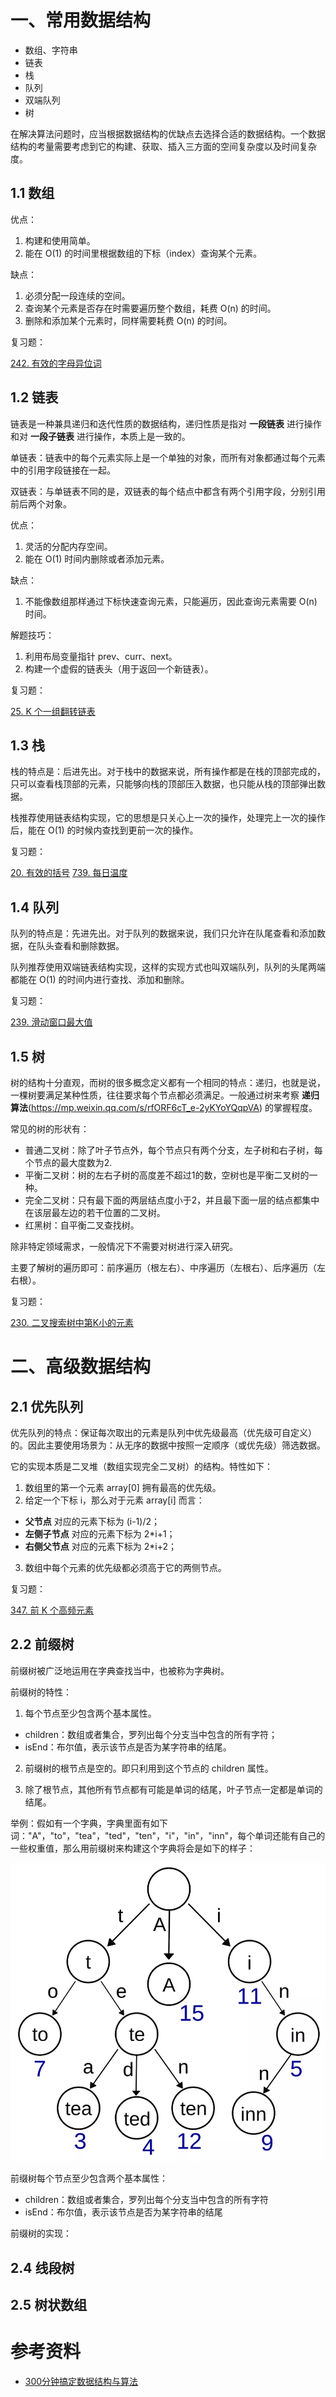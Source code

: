 


# 一、常用数据结构

- 数组、字符串
- 链表
- 栈
- 队列
- 双端队列
- 树

在解决算法问题时，应当根据数据结构的优缺点去选择合适的数据结构。一个数据结构的考量需要考虑到它的构建、获取、插入三方面的空间复杂度以及时间复杂度。

## 1.1 数组

优点：

1. 构建和使用简单。
2. 能在 O(1) 的时间里根据数组的下标（index）查询某个元素。  

缺点：

1. 必须分配一段连续的空间。
2. 查询某个元素是否存在时需要遍历整个数组，耗费 O(n) 的时间。
3. 删除和添加某个元素时，同样需要耗费 O(n) 的时间。

复习题：

[242. 有效的字母异位词](https://leetcode-cn.com/problems/valid-anagram/submissions/)

## 1.2 链表

链表是一种兼具递归和迭代性质的数据结构，递归性质是指对 **一段链表** 进行操作和对 **一段子链表** 进行操作，本质上是一致的。

单链表：链表中的每个元素实际上是一个单独的对象，而所有对象都通过每个元素中的引用字段链接在一起。

双链表：与单链表不同的是，双链表的每个结点中都含有两个引用字段，分别引用前后两个对象。

优点：

1. 灵活的分配内存空间。
2. 能在 O(1) 时间内删除或者添加元素。

缺点：

1. 不能像数组那样通过下标快速查询元素，只能遍历，因此查询元素需要 O(n) 时间。

解题技巧：

1. 利用布局变量指针 prev、curr、next。
2. 构建一个虚假的链表头（用于返回一个新链表）。

复习题：

[25. K 个一组翻转链表](https://leetcode-cn.com/problems/reverse-nodes-in-k-group/)

## 1.3 栈

栈的特点是：后进先出。对于栈中的数据来说，所有操作都是在栈的顶部完成的，只可以查看栈顶部的元素，只能够向栈的顶部压⼊数据，也只能从栈的顶部弹出数据。

栈推荐使用链表结构实现，它的思想是只关心上一次的操作，处理完上一次的操作后，能在 O(1) 的时候内查找到更前一次的操作。

复习题：

[20. 有效的括号](https://leetcode-cn.com/problems/valid-parentheses/)
[739. 每日温度](https://leetcode-cn.com/problems/daily-temperatures/submissions/)

## 1.4 队列

队列的特点是：先进先出。对于队列的数据来说，我们只允许在队尾查看和添加数据，在队头查看和删除数据。

队列推荐使用双端链表结构实现，这样的实现方式也叫双端队列，队列的头尾两端都能在 O(1) 的时间内进行查找、添加和删除。

复习题：

[239. 滑动窗口最大值](https://leetcode-cn.com/problems/sliding-window-maximum/)

## 1.5 树

树的结构十分直观，而树的很多概念定义都有一个相同的特点：递归，也就是说，一棵树要满足某种性质，往往要求每个节点都必须满足。一般通过树来考察 **递归算法**(https://mp.weixin.qq.com/s/rfORF6cT_e-2yKYoYQqpVA) 的掌握程度。

常见的树的形状有：

- 普通二叉树：除了叶子节点外，每个节点只有两个分支，左子树和右子树，每个节点的最大度数为2.
- 平衡二叉树：树的左右子树的高度差不超过1的数，空树也是平衡二叉树的一种。
- 完全二叉树：只有最下面的两层结点度小于2，并且最下面一层的结点都集中在该层最左边的若干位置的二叉树。
- 红黑树：自平衡二叉查找树。

除非特定领域需求，一般情况下不需要对树进行深入研究。

主要了解树的遍历即可：前序遍历（根左右）、中序遍历（左根右）、后序遍历（左右根）。

复习题：

[230. 二叉搜索树中第K小的元素](https://leetcode-cn.com/problems/kth-smallest-element-in-a-bst/)

# 二、高级数据结构

## 2.1 优先队列

优先队列的特点：保证每次取出的元素是队列中优先级最高（优先级可自定义）的。因此主要使用场景为：从无序的数据中按照一定顺序（或优先级）筛选数据。

它的实现本质是二叉堆（数组实现完全二叉树）的结构。特性如下：

1. 数组里的第一个元素 array[0] 拥有最高的优先级。
2. 给定一个下标 i，那么对于元素 array[i] 而言：

- **父节点** 对应的元素下标为 (i-1)/2；
- **左侧子节点** 对应的元素下标为 2*i+1；
- **右侧父节点** 对应的元素下标为 2*i+2；

3. 数组中每个元素的优先级都必须高于它的两侧节点。

复习题：

[347. 前 K 个高频元素](https://leetcode-cn.com/problems/top-k-frequent-elements/)

## 2.2 前缀树

前缀树被广泛地运用在字典查找当中，也被称为字典树。

前缀树的特性：

1. 每个节点至少包含两个基本属性。

- children：数组或者集合，罗列出每个分支当中包含的所有字符；
- isEnd：布尔值，表示该节点是否为某字符串的结尾。

2. 前缀树的根节点是空的。即只利用到这个节点的 children 属性。

3. 除了根节点，其他所有节点都有可能是单词的结尾，叶子节点一定都是单词的结尾。

举例：假如有一个字典，字典里面有如下词："A"，"to"，"tea"，"ted"，"ten"，"i"，"in"，"inn"，每个单词还能有自己的一些权重值，那么用前缀树来构建这个字典将会是如下的样子：

<img src="../pictures//前缀树字典举例.webp" /> </div>

前缀树每个节点至少包含两个基本属性：

- children：数组或者集合，罗列出每个分支当中包含的所有字符
- isEnd：布尔值，表示该节点是否为某字符串的结尾

前缀树的实现：

## 2.4 线段树
## 2.5 树状数组



#


# 参考资料

- [300分钟搞定数据结构与算法](https://kaiwu.lagou.com/course/courseInfo.htm?courseId=3#/)